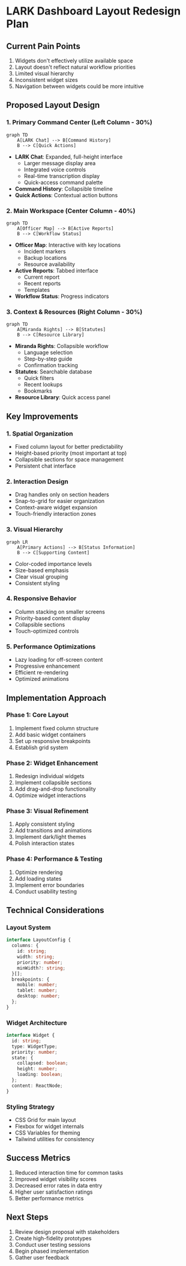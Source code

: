 # LARK Dashboard Layout Redesign Plan

## Current Pain Points
1. Widgets don't effectively utilize available space
2. Layout doesn't reflect natural workflow priorities
3. Limited visual hierarchy
4. Inconsistent widget sizes
5. Navigation between widgets could be more intuitive

## Proposed Layout Design

### 1. Primary Command Center (Left Column - 30%)
```mermaid
graph TD
    A[LARK Chat] --> B[Command History]
    B --> C[Quick Actions]
```
- **LARK Chat**: Expanded, full-height interface
  - Larger message display area
  - Integrated voice controls
  - Real-time transcription display
  - Quick-access command palette
- **Command History**: Collapsible timeline
- **Quick Actions**: Contextual action buttons

### 2. Main Workspace (Center Column - 40%)
```mermaid
graph TD
    A[Officer Map] --> B[Active Reports]
    B --> C[Workflow Status]
```
- **Officer Map**: Interactive with key locations
  - Incident markers
  - Backup locations
  - Resource availability
- **Active Reports**: Tabbed interface
  - Current report
  - Recent reports
  - Templates
- **Workflow Status**: Progress indicators

### 3. Context & Resources (Right Column - 30%)
```mermaid
graph TD
    A[Miranda Rights] --> B[Statutes]
    B --> C[Resource Library]
```
- **Miranda Rights**: Collapsible workflow
  - Language selection
  - Step-by-step guide
  - Confirmation tracking
- **Statutes**: Searchable database
  - Quick filters
  - Recent lookups
  - Bookmarks
- **Resource Library**: Quick access panel

## Key Improvements

### 1. Spatial Organization
- Fixed column layout for better predictability
- Height-based priority (most important at top)
- Collapsible sections for space management
- Persistent chat interface

### 2. Interaction Design
- Drag handles only on section headers
- Snap-to-grid for easier organization
- Context-aware widget expansion
- Touch-friendly interaction zones

### 3. Visual Hierarchy
```mermaid
graph LR
    A[Primary Actions] --> B[Status Information]
    B --> C[Supporting Content]
```
- Color-coded importance levels
- Size-based emphasis
- Clear visual grouping
- Consistent styling

### 4. Responsive Behavior
- Column stacking on smaller screens
- Priority-based content display
- Collapsible sections
- Touch-optimized controls

### 5. Performance Optimizations
- Lazy loading for off-screen content
- Progressive enhancement
- Efficient re-rendering
- Optimized animations

## Implementation Approach

### Phase 1: Core Layout
1. Implement fixed column structure
2. Add basic widget containers
3. Set up responsive breakpoints
4. Establish grid system

### Phase 2: Widget Enhancement
1. Redesign individual widgets
2. Implement collapsible sections
3. Add drag-and-drop functionality
4. Optimize widget interactions

### Phase 3: Visual Refinement
1. Apply consistent styling
2. Add transitions and animations
3. Implement dark/light themes
4. Polish interaction states

### Phase 4: Performance & Testing
1. Optimize rendering
2. Add loading states
3. Implement error boundaries
4. Conduct usability testing

## Technical Considerations

### Layout System
```typescript
interface LayoutConfig {
  columns: {
    id: string;
    width: string;
    priority: number;
    minWidth?: string;
  }[];
  breakpoints: {
    mobile: number;
    tablet: number;
    desktop: number;
  };
}
```

### Widget Architecture
```typescript
interface Widget {
  id: string;
  type: WidgetType;
  priority: number;
  state: {
    collapsed: boolean;
    height: number;
    loading: boolean;
  };
  content: ReactNode;
}
```

### Styling Strategy
- CSS Grid for main layout
- Flexbox for widget internals
- CSS Variables for theming
- Tailwind utilities for consistency

## Success Metrics
1. Reduced interaction time for common tasks
2. Improved widget visibility scores
3. Decreased error rates in data entry
4. Higher user satisfaction ratings
5. Better performance metrics

## Next Steps
1. Review design proposal with stakeholders
2. Create high-fidelity prototypes
3. Conduct user testing sessions
4. Begin phased implementation
5. Gather user feedback